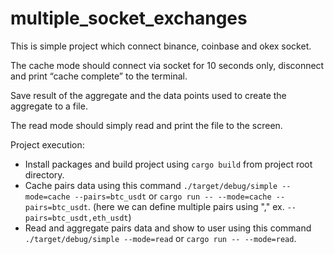 # multiple_socket_exchanges

This is simple project which connect binance, coinbase and okex socket.

The cache mode should connect via socket for 10 seconds only, disconnect and print “cache complete” to the terminal.

Save result of the aggregate and the data points used to create the aggregate to a file.

The read mode should simply read and print the file to the screen.

Project execution:
- Install packages and build project using `cargo build` from project root directory.
- Cache pairs data using this command `./target/debug/simple --mode=cache --pairs=btc_usdt` or `cargo run -- --mode=cache --pairs=btc_usdt`. (here we can define multiple pairs using "," ex. `--pairs=btc_usdt,eth_usdt`)
- Read and aggregate pairs data and show to user using this command `./target/debug/simple --mode=read` or `cargo run -- --mode=read`.